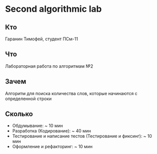 # Second algorithmic lab

## Кто
Гаранин Тимофей, студент ПСм-11

## Что
Лабораторная работа по алгоритмам №2

## Зачем
Алгоритм для поиска количества слов, которые начинаются с определенной строки

## Сколько
* Обдумывание: ~ 10 мин
* Разработка (Кодирование): ~ 40 мин
* Тестирование и написание тестов (Тестирование и фиксинг): ~ 10 мин
* Оформление и рефакторинг: ~ 10 мин
